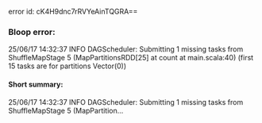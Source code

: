 error id: cK4H9dnc7rRVYeAinTQGRA==
### Bloop error:

25/06/17 14:32:37 INFO DAGScheduler: Submitting 1 missing tasks from ShuffleMapStage 5 (MapPartitionsRDD[25] at count at main.scala:40) (first 15 tasks are for partitions Vector(0))
#### Short summary: 

25/06/17 14:32:37 INFO DAGScheduler: Submitting 1 missing tasks from ShuffleMapStage 5 (MapPartition...